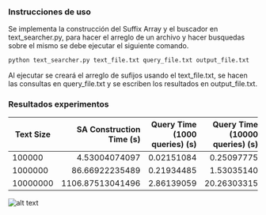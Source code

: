 ### Instrucciones de uso

Se implementa la construcción del Suffix Array y el buscador en text_searcher.py, para hacer el arreglo de un archivo y hacer busquedas sobre el mismo se debe ejecutar el siguiente comando. 

```bash
python text_searcher.py text_file.txt query_file.txt output_file.txt
```

Al ejecutar se creará el arreglo de sufijos usando el text_file.txt, se hacen las consultas en query_file.txt y se escriben los resultados en output_file.txt.



### Resultados experimentos

| Text Size  | SA Construction Time (s) | Query Time (1000 queries) (s) | Query Time (10000 queries) (s) | Query Time (100000 queries) (s) | Query Time (1000000 queries) (s) |
|------------|--------------------------:|------------------------------:|-------------------------------:|--------------------------------:|---------------------------------:|
| 100000     |             4.53004074097 |                    0.02151084 |                     0.25097775 |                     2.10677958 |                    19.88251519  |
| 1000000    |            86.66922235489 |                    0.21934485 |                     1.53035140 |                    15.16837525 |                   149.88643622  |
| 10000000   |          1106.87513041496 |                    2.86139059 |                    20.26303315 |                   205.03764653 |                  2018.58034849   |


![alt text](image.png)


